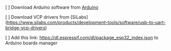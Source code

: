 [ ] Download Arduino software from [Arduino](https://www.arduino.cc/en/Main/Software)

[ ] Download VCP drivers from [SiLabs] (https://www.silabs.com/products/development-tools/software/usb-to-uart-bridge-vcp-drivers)

[ ] Add this link: https://dl.espressif.com/dl/package_esp32_index.json to Arduino boards manager
